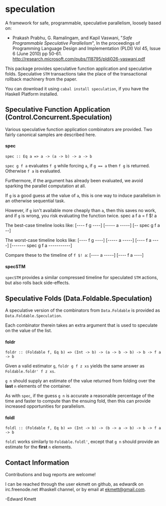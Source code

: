 speculation
===========

A framework for safe, programmable, speculative parallelism, loosely based on:

*  Prakash Prabhu, G. Ramalingam, and Kapil Vaswani, "*Safe Programmable Speculative Parallelism*",
   In the proceedings of Programming Language Design and Implementation (PLDI) Vol 45, Issue 6 (June 2010) pp 50-61.
   <http://research.microsoft.com/pubs/118795/pldi026-vaswani.pdf>

This package provides speculative function application and speculative folds. Speculative `STM` transactions take the place
of the transactional rollback machinery from the paper.

You can download it using `cabal install speculation`, if you have the Haskell Platform installed.

Speculative Function Application (Control.Concurrent.Speculation)
-----------------------------------------------------------------

Various speculative function application combinators are provided. Two fairly canonical samples are described here.

#### spec

    spec :: Eq a => a -> (a -> b) -> a -> b

`spec g f a` evaluates `f g` while forcing `a`, if `g == a` then `f g` is returned. Otherwise `f a` is evaluated.

Furthermore, if the argument has already been evaluated, we avoid sparking the parallel computation at all.

If `g` is a good guess at the value of `a`, this is one way to induce parallelism in an otherwise sequential task.

However, if `g` isn\'t available more cheaply than `a`, then this saves no work, and if `g` is wrong, you risk evaluating the function twice.
    spec a f a = f $! a

The best-case timeline looks like:
    [---- f g ----]
       [----- a -----]
    [-- spec g f a --]

The worst-case timeline looks like:
    [---- f g ----]
       [----- a -----]
                     [---- f a ----]
    [------- spec g f a -----------]

Compare these to the timeline of `f $! a`:
    [---- a -----]
                 [---- f a ----]

#### specSTM

`specSTM` provides a similar compressed timeline for speculated `STM` actions, but also rolls back side-effects.

Speculative Folds (Data.Foldable.Speculation)
---------------------------------------------

A speculative version of the combinators from `Data.Foldable` is provided as `Data.Foldable.Speculation`.

Each combinator therein takes an extra argument that is used to speculate on the value of the list.

#### foldr

    foldr :: (Foldable f, Eq b) => (Int -> b) -> (a -> b -> b) -> b -> f a -> b

Given a valid estimator `g`, `foldr g f z xs` yields the same answer as `Foldable.foldr' f z xs`.

`g n` should supply an estimate of the value returned from folding over the **last** `n` elements of the container.

As with `spec`, if the guess `g n` is accurate a reasonable percentage of the time and faster to compute than the ensuing fold, then this can provide increased opportunities for parallelism.

#### foldl

    foldl :: (Foldable f, Eq b) => (Int -> b) -> (b -> a -> b) -> b -> f a -> b

`foldl` works similarly to `Foldable.foldl'`, except that `g n` should provide an estimate for the **first** `n` elements.

Contact Information
-------------------

Contributions and bug reports are welcome!

I can be reached through the user ekmett on github, as edwardk on irc.freenode.net #haskell channel, or by email at <ekmett@gmail.com>.

-Edward Kmett
